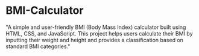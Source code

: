 # BMI-Calculator
"A simple and user-friendly BMI (Body Mass Index) calculator built using HTML, CSS, and JavaScript. This project helps users calculate their BMI by inputting their weight and height and provides a classification based on standard BMI categories."
